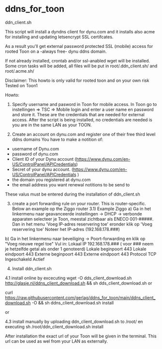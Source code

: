 # ddns_for_toon
ddn_client.sh

This script will install a dyndns client for dynu.com and it installs also acme for installing and updating letsencrypt SSL certifcates.  

As a result you'll get external password protected SSL (mobile) access for rooted Toon on a -always free- dynu ddns domain. 

If not already installed, crontab and/or ssl-anabled wget will be installed. 
Some cron tasks will be added, all files will be put in root/.ddn_client.sh/ and root/.acme.sh/

Disclaimer: This howto is only valid for rooted toon and on your own risk
Tested on Toon1 

Howto:
1) Specify username and pasword in Toon for mobile access. 
In Toon go to instellingen => TSC => Mobile login and enter a user name en password and store it. These are the credentials that are needed for external access. After the script is being installed, no credentials are needed is you are in the same LAN as your TOON.  

2) Create an account on dynu.com and register one of their free third level ddns domains
You have to make a notition of:
- username of Dynu.com
- password of dynu.com
- Client ID of your Dynu account (https://www.dynu.com/en-US/ControlPanel/APICredentials) 
- Secret of your dynu account. (https://www.dynu.com/en-US/ControlPanel/APICredentials )
- the domain you registered at dynu.com
- the email address you want renewal notitions to be send to
 
These valus must be entered during the installation of ddn_client.sh 

3) create a port forwarding rule on your router. 
This is router-specific. Below an example op the Ziggo router 
3.1) Example Ziggo
a)   Ga in het linkermenu naar geavanceerde instellingen -> DHCP -> verbonde apparaten selecteer je Toon, meestal zichtbaar als ENECO 001-#####. Dan in het menu 'Voeg IP-adres reservering toe' eronder klik op 'Voeg reservering toe' Noteer het IP-adres (192.168.178.###) 
 
b) Ga in het linkermenu naar beveiliging -> Poort-forwarding en klik op "Voeg nieuwe regel toe"
	Vul in: 
	Lokaal IP 192.168.178.### ( voor ### neem je hetzelfde getal als onder 1 genoteerd)
	Lokale beginpoort 443
	Lokale eindpoort 443
	Externe beginpoort 443
	Externe eindpoort	443
	Protocol	TCP
	Ingeschakeld Actief
	
4) Install ddn_client.sh 
 
4.1 install online by excecuting 
	wget -O dds_client_download.sh http://glasje.nl/ddns_client_download.sh && sh dds_client_download.sh
or 

curl https://raw.githubusercontent.com/gerlag/ddns_for_toon/main/ddns_client_download.sh -O && sh ddns_client_download.sh install

or

4.3 install manually by uploading ddn_client_download.sh to /root/ en executing 
	sh /root/ddn_client_download.sh install
	

After installation the exact url of your Toon will be given in the terminal. 
This url can be used as wel from your LAN as externally. 
